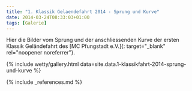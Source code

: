 ```yaml
---
title: "1. Klassik Gelaendefahrt 2014 - Sprung und Kurve"
date: 2014-03-24T08:33:03+01:00
tags: [Galerie]
---
```

Hier die Bilder vom Sprung und der anschliessenden Kurve der ersten Klassik Geländefahrt des [MC Pfungstadt e.V.]{: target="_blank" rel="noopener noreferrer"}.

<!--more-->

{% include wetty/gallery.html data=site.data.1-klassikfahrt-2014-sprung-und-kurve %}

{% include _references.md %}
